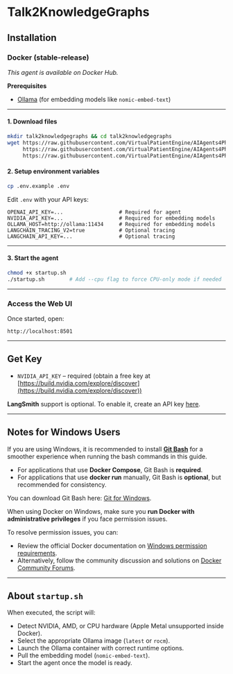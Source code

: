 # Talk2KnowledgeGraphs

## Installation

### Docker (stable-release)

_This agent is available on Docker Hub._

**Prerequisites**

- [Ollama](https://ollama.com/) (for embedding models like `nomic-embed-text`)

---

#### 1. Download files

```sh
mkdir talk2knowledgegraphs && cd talk2knowledgegraphs
wget https://raw.githubusercontent.com/VirtualPatientEngine/AIAgents4Pharma/main/aiagents4pharma/talk2knowledgegraphs/docker-compose.yml \
     https://raw.githubusercontent.com/VirtualPatientEngine/AIAgents4Pharma/main/aiagents4pharma/talk2knowledgegraphs/.env.example \
     https://raw.githubusercontent.com/VirtualPatientEngine/AIAgents4Pharma/main/aiagents4pharma/talk2knowledgegraphs/startup.sh
```

#### 2. Setup environment variables

```sh
cp .env.example .env
```

Edit `.env` with your API keys:

```env
OPENAI_API_KEY=...                  # Required for agent
NVIDIA_API_KEY=...                  # Required for embedding models
OLLAMA_HOST=http://ollama:11434     # Required for embedding models
LANGCHAIN_TRACING_V2=true           # Optional tracing
LANGCHAIN_API_KEY=...               # Optional tracing
```

---

#### 3. Start the agent

```sh
chmod +x startup.sh
./startup.sh        # Add --cpu flag to force CPU-only mode if needed
```

---

### Access the Web UI

Once started, open:

```
http://localhost:8501
```

---

## Get Key

- `NVIDIA_API_KEY` – required (obtain a free key at [https://build.nvidia.com/explore/discover](https://build.nvidia.com/explore/discover))

**LangSmith** support is optional. To enable it, create an API key [here](https://docs.smith.langchain.com/administration/how_to_guides/organization_management/create_account_api_key).

---

## Notes for Windows Users

If you are using Windows, it is recommended to install [**Git Bash**](https://git-scm.com/downloads) for a smoother experience when running the bash commands in this guide.

- For applications that use **Docker Compose**, Git Bash is **required**.
- For applications that use **docker run** manually, Git Bash is **optional**, but recommended for consistency.

You can download Git Bash here: [Git for Windows](https://git-scm.com/downloads).

When using Docker on Windows, make sure you **run Docker with administrative privileges** if you face permission issues.

To resolve permission issues, you can:

- Review the official Docker documentation on [Windows permission requirements](https://docs.docker.com/desktop/setup/install/windows-permission-requirements/).
- Alternatively, follow the community discussion and solutions on [Docker Community Forums](https://forums.docker.com/t/error-when-trying-to-run-windows-containers-docker-client-must-be-run-with-elevated-privileges/136619).

---

## About `startup.sh`

When executed, the script will:

- Detect NVIDIA, AMD, or CPU hardware (Apple Metal unsupported inside Docker).
- Select the appropriate Ollama image (`latest` or `rocm`).
- Launch the Ollama container with correct runtime options.
- Pull the embedding model (`nomic-embed-text`).
- Start the agent once the model is ready.
